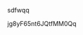 sdfwqq











































































jg8yF65nt6JQtfMM0Qq
